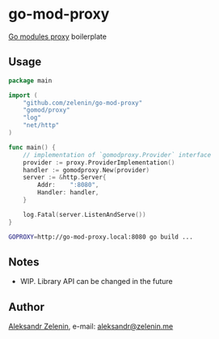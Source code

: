 # go-mod-proxy

[Go modules proxy](https://tip.golang.org/cmd/go/#hdr-Module_proxy_protocol) boilerplate

## Usage

```go
package main

import (
    "github.com/zelenin/go-mod-proxy"
    "gomod/proxy"
    "log"
    "net/http"
)

func main() {
    // implementation of `gomodproxy.Provider` interface
    provider := proxy.ProviderImplementation()
    handler := gomodproxy.New(provider)
    server := &http.Server{
        Addr:    ":8080",
        Handler: handler,
    }

    log.Fatal(server.ListenAndServe())
}
```

```bash
GOPROXY=http://go-mod-proxy.local:8080 go build ...
```

## Notes

* WIP. Library API can be changed in the future

## Author

[Aleksandr Zelenin](https://github.com/zelenin/), e-mail: [aleksandr@zelenin.me](mailto:aleksandr@zelenin.me)
